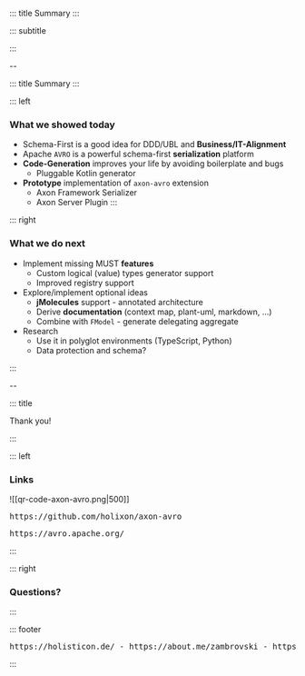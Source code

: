 <!-- slide template="[[tpl-intermediate-subtitle]]" bg="[[holisticon-bg.svg]]" -->

::: title
Summary
:::

::: subtitle

:::

--
<!-- slide template="[[tpl-col-1-1]]" bg="[[holisticon-bg.svg]]" -->

::: title
Summary
:::

::: left
### What we showed today

+ Schema-First is a good idea for DDD/UBL and **Business/IT-Alignment**
+ Apache `AVRO` is a powerful schema-first **serialization** platform
+ **Code-Generation** improves your life by avoiding boilerplate and bugs 
	+ Pluggable Kotlin generator
+ **Prototype** implementation of `axon-avro` extension
	+ Axon Framework Serializer
	+ Axon Server Plugin
:::

::: right
### What we do next

+ Implement missing MUST **features**
  + Custom logical (value) types generator support
  + Improved registry support
+ Explore/implement optional ideas
  + **jMolecules** support - annotated architecture
  + Derive **documentation** (context map, plant-uml, markdown, ...) 
  + Combine with `FModel` - generate delegating aggregate
+ Research
  + Use it in polyglot environments (TypeScript, Python)
  + Data protection and schema?

:::

--
<!-- slide template="[[tpl-col-1-1-footer]]" bg="[[holisticon-bg.svg]]" -->

::: title

Thank you!

:::

::: left
### Links

![[qr-code-axon-avro.png|500]]

<pre>https://github.com/holixon/axon-avro</pre>
<pre>https://avro.apache.org/</pre>

:::

::: right
### Questions?
<i class="fas fa-question-circle fa-8x"></i>
:::

::: footer
<pre>https://holisticon.de/ - https://about.me/zambrovski - https://about.me/jangalinski</pre>
:::
